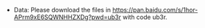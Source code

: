 * Data: Please download the files in https://pan.baidu.com/s/1hor-APrm9xE6SQWNHHZXDg?pwd=ub3r with code ub3r. 

